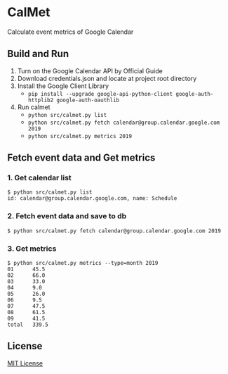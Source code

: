 CalMet
======

Calculate event metrics of Google Calendar


Build and Run
-------------

1. Turn on the Google Calendar API by Official Guide
2. Download credentials.json and locate at project root directory
2. Install the Google Client Library
    - `pip install --upgrade google-api-python-client google-auth-httplib2 google-auth-oauthlib`
3. Run calmet
    - `python src/calmet.py list`
    - `python src/calmet.py fetch calendar@group.calendar.google.com 2019`
    - `python src/calmet.py metrics 2019`


Fetch event data and Get metrics
--------------------------------

### 1. Get calendar list

```
$ python src/calmet.py list
id: calendar@group.calendar.google.com, name: Schedule
```

### 2. Fetch event data and save to db

```
$ python src/calmet.py fetch calendar@group.calendar.google.com 2019
```

### 3. Get metrics

```
$ python src/calmet.py metrics --type=month 2019
01      45.5
02      66.0
03      33.0
04      9.0
05      26.0
06      9.5
07      47.5
08      61.5
09      41.5
total   339.5
```


License
-------

[MIT License](LICENSE.txt)
